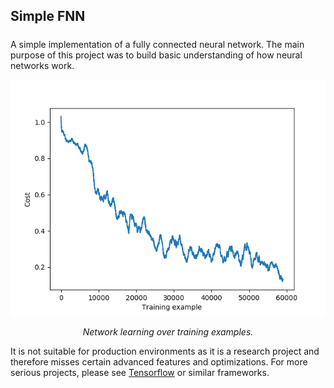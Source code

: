## Simple FNN
#####
A simple implementation of a fully connected neural network. The main purpose of this project was to build basic understanding of how neural networks work.
<p align="center">
  <img src="./doc/cost.png">
</p>
<p align="center"><i>Network learning over training examples.</i></p>

It is not suitable for production environments as it is a research project and therefore misses certain advanced features and optimizations. For more serious projects, please see [Tensorflow](https://github.com/tensorflow/tensorflow) or similar frameworks.
